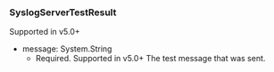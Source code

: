 ### SyslogServerTestResult
Supported in v5.0+

- message: System.String
  - Required. Supported in v5.0+
The test message that was sent.
